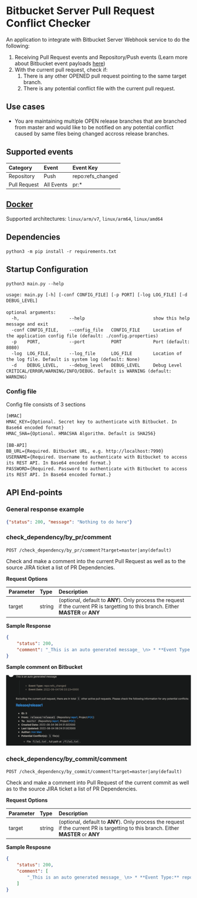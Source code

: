 # Bitbucket Server Pull Request Conflict Checker
An application to integrate with Bitbucket Server Webhook service to do the following:
1. Receiving Pull Request events and Repository/Push events (Learn more about Bitbucket event payloads [here](https://confluence.atlassian.com/bitbucketserver/event-payload-938025882.html))
1. With the current pull request, check if:
    1. There is any other OPENED pull request pointing to the same target branch.
    1. There is any potential conflict file with the current pull request.

## Use cases
* You are maintaining multiple OPEN release branches that are branched from master and would like to be notified on any potential conflict caused by same files being changed accross release branches.

## Supported events
| Category | Event | Event Key |
| :--- | :--- | :--- |
| Repository | Push | repo:refs_changed |
| Pull Request | All Events | pr:* |

## [Docker](https://hub.docker.com/r/donkeystudio/bb-server-pr-conflicter)
Supported architectures: `linux/arm/v7`, `linux/arm64`, `linux/amd64`

## Dependencies
```
python3 -m pip install -r requirements.txt
```

## Startup Configuration
```
python3 main.py --help
```

```
usage: main.py [-h] [-conf CONFIG_FILE] [-p PORT] [-log LOG_FILE] [-d DEBUG_LEVEL]

optional arguments:
  -h,                   --help                          show this help message and exit
  -conf CONFIG_FILE,    --config_file   CONFIG_FILE     Location of the application config file (default: ./config.properties)
  -p    PORT,           --port          PORT            Port (default: 8080)
  -log  LOG_FILE,       --log_file      LOG_FILE        Location of the log file. Default is system log (default: None)
  -d    DEBUG_LEVEL,    --debug_level   DEBUG_LEVEL     Debug Level CRITICAL/ERROR/WARNING/INFO/DEBUG. Default is WARNING (default: WARNING)
```

### Config file
Config file consists of 3 sections
```
[HMAC]
HMAC_KEY={Optional. Secret key to authenticate with Bitbucket. In Base64 encoded format}
HMAC_SHA={Optional. HMACSHA Algorithm. Default is SHA256}

[BB-API]
BB_URL={Required. Bitbucket URL, e.g. http://localhost:7990}
USERNAME={Required. Username to authenticate with Bitbucket to access its REST API. In Base64 encoded format.}
PASSWORD={Required. Password to authenticate with Bitbucket to access its REST API. In Base64 encoded format.}
```

## API End-points
### General response example
```json
{"status": 200, "message": "Nothing to do here"}
```

### check_dependency/by_pr/comment
```http
POST /check_dependency/by_pr/comment?target=master|any(default)
```
Check and make a comment into the current Pull Request as well as to the source JIRA ticket a list of PR Dependencies.

**Request Options**

| Parameter | Type | Description |
| :--- | :--- | :--- |
| target | string | (optional, default to **ANY**). Only process the request if the current PR is targetting to this branch. Either **MASTER** or **ANY** |

**Sample Response**
```json
{
    "status": 200,
    "comment": "_This is an auto generated message_ \n> * **Event Type:** pr:opened  \n> * **Event Date:** 2022-08-04T06:24:47+0000  \n\nExcluding the current pull request, there are in total `1` other active pull requests. Please check the following information for any potential conflicts:  \n## [Release/release1](http://localhost:7990/projects/POC/repos/repo1/pull-requests/9) \n* **ID:** 9 \n* **From:** `release/release1` (Repository:[repo1](http://localhost:7990/projects/POC/repos/repo1/browse), Project:[POC](http://localhost:7990/projects/POC)) \n* **To:** `master` (Repository:[repo1](http://localhost:7990/projects/POC/repos/repo1/browse), Project:[POC](http://localhost:7990/projects/POC)) \n* **Created Date:** 2022-08-04 06:24:31.922000 \n* **Last Updated:** 2022-08-04 06:24:31.922000 \n* **Author:** [Thor](http://localhost:7990/users/thunder.god) \n* **Potential Conflict(s):** `1` file(s) \n  * File `file1.txt`, full path at `/file1.txt`. \n"
}
```

**Sample comment on Bitbucket**

![Bitbucket Comment](/sample/BB_Comment.png)

### check_dependency/by_commit/comment
```http
POST /check_dependency/by_commit/comment?target=master|any(default)
```
Check and make a comment into Pull Request of the current commit as well as to the source JIRA ticket a list of PR Dependencies.

**Request Options**

| Parameter | Type | Description |
| :--- | :--- | :--- |
| target | string | (optional, default to **ANY**). Only process the request if the current PR is targetting to this branch. Either **MASTER** or **ANY** |

**Sample Resposne**
```json
{
    "status": 200,
    "comment": [
        "_This is an auto generated message_ \n> * **Event Type:** repo:refs_changed  \n> * **Event Date:** 2022-08-04T06:33:23+0000  \n\nExcluding the current pull request, there are in total `1` other active pull requests. Please check the following information for any potential conflicts:  \n## [Release/release1](http://localhost:7990/projects/POC/repos/repo1/pull-requests/9) \n* **ID:** 9 \n* **From:** `release/release1` (Repository:[repo1](http://localhost:7990/projects/POC/repos/repo1/browse), Project:[POC](http://localhost:7990/projects/POC)) \n* **To:** `master` (Repository:[repo1](http://localhost:7990/projects/POC/repos/repo1/browse), Project:[POC](http://localhost:7990/projects/POC)) \n* **Created Date:** 2022-08-04 06:24:31.922000 \n* **Last Updated:** 2022-08-04 06:24:31.922000 \n* **Author:** [Iron Man](http://localhost:7990/users/tony.stark) \n* **Potential Conflict(s):** `1` file(s) \n  * File `file1.txt`, full path at `/file1.txt`. \n"
    ]
}
```
